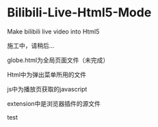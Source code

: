 # Bilibili-Live-Html5-Mode
Make bilibili live video into Html5 

施工中，请稍后...

globe.html为全局页面文件（未完成）

Html中为弹出菜单所用的文件

js中为播放页获取的javascript

extension中是浏览器插件的源文件

test